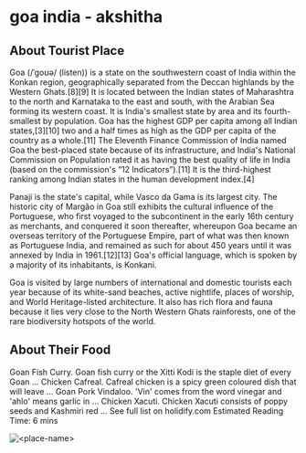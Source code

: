 # goa india - akshitha

## About Tourist Place 
Goa (/ˈɡoʊə/ (listen)) is a state on the southwestern coast of India within the Konkan region, geographically separated from the Deccan highlands by the Western Ghats.[8][9] It is located between the Indian states of Maharashtra to the north and Karnataka to the east and south, with the Arabian Sea forming its western coast. It is India's smallest state by area and its fourth-smallest by population. Goa has the highest GDP per capita among all Indian states,[3][10] two and a half times as high as the GDP per capita of the country as a whole.[11] The Eleventh Finance Commission of India named Goa the best-placed state because of its infrastructure, and India's National Commission on Population rated it as having the best quality of life in India (based on the commission's “12 Indicators”).[11] It is the third-highest ranking among Indian states in the human development index.[4]

Panaji is the state's capital, while Vasco da Gama is its largest city. The historic city of Margão in Goa still exhibits the cultural influence of the Portuguese, who first voyaged to the subcontinent in the early 16th century as merchants, and conquered it soon thereafter, whereupon Goa became an overseas territory of the Portuguese Empire, part of what was then known as Portuguese India, and remained as such for about 450 years until it was annexed by India in 1961.[12][13] Goa's official language, which is spoken by a majority of its inhabitants, is Konkani.

Goa is visited by large numbers of international and domestic tourists each year because of its white-sand beaches, active nightlife, places of worship, and World Heritage-listed architecture. It also has rich flora and fauna because it lies very close to the North Western Ghats rainforests, one of the rare biodiversity hotspots of the world.

## About Their Food
Goan Fish Curry. Goan fish curry or the Xitti Kodi is the staple diet of every Goan …
Chicken Cafreal. Cafreal chicken is a spicy green coloured dish that will leave …
Goan Pork Vindaloo. 'Vin' comes from the word vinegar and 'ahlo' means garlic in …
Chicken Xacuti. Chicken Xacuti consists of poppy seeds and Kashmiri red …
See full list on holidify.com
Estimated Reading Time: 6 mins


<img align="center" src="https://curlytales.com/wp-content/uploads/2020/07/alexey-turenkov-bWJiSZjIgTM-unsplash.jpg" alt="<place-name>"/>

<!--Example: <img align="center" src="https://lotustours.in/assets/img/taj/photo-room-detail-1.jpg" alt="Taj Mahal"/> -->
